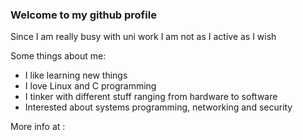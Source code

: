 ### Welcome to my github profile

Since I am really busy with uni work I am not as I active as I wish

Some things about me:
- I like learning new things
- I love Linux and C programming
- I tinker with different stuff ranging from hardware to software
- Interested about systems programming, networking and security


More info at : 

